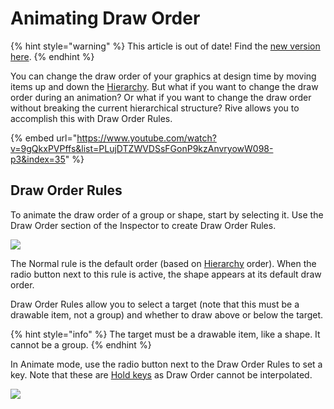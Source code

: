 # Animating Draw Order

{% hint style="warning" %}
This article is out of date! Find the [new version here](https://rive.app/community/doc/animating-draw-order/docFeifDob4o).
{% endhint %}

You can change the draw order of your graphics at design time by moving items up and down the [Hierarchy](../fundamentals/interface-overview/hierarchy.md#draw-order). But what if you want to change the draw order during an animation? Or what if you want to change the draw order without breaking the current hierarchical structure? Rive allows you to accomplish this with Draw Order Rules.



{% embed url="https://www.youtube.com/watch?v=9gQkxPVPffs&list=PLujDTZWVDSsFGonP9kzAnvryowW098-p3&index=35" %}

## Draw Order Rules

To animate the draw order of a group or shape, start by selecting it. Use the Draw Order section of the Inspector to create Draw Order Rules.

![](../../.gitbook/assets/screen-shot-2020-09-21-at-11.33.58-am.png)

The Normal rule is the default order (based on [Hierarchy](../fundamentals/interface-overview/hierarchy.md) order). When the radio button next to this rule is active, the shape appears at its default draw order.&#x20;

Draw Order Rules allow you to select a target (note that this must be a drawable item, not a group) and whether to draw above or below the target.

{% hint style="info" %}
The target must be a drawable item, like a shape. It cannot be a group.
{% endhint %}

In Animate mode, use the radio button next to the Draw Order Rules to set a key. Note that these are [Hold keys](interpolation-easing.md#hold) as Draw Order cannot be interpolated. &#x20;

![](../../.gitbook/assets/draw-order.gif)





